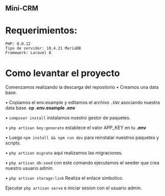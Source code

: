 ## Mini-CRM

# Requerimientos:
    PHP: 8.0.12
    Tipo de servidor: 10.4.21 MariaDB
    Framework: Laravel 8

# Como levantar el proyecto 

Comenzamos realizando la descarga del repositorio
• Creamos una data base.

• Copiamos el env.example y editamos el archivo `.ENV` asociando nuestra data base.
    **cp .env.example .env**

• `composer install` instalamos nuestro gestor de paquetes.

• `php artisan key:generate` establece el valor APP_KEY en tu **.env**

• Luego  `npm install && npm run dev` para reinstalar nuestros paquetes y scripts.

• `php artisan migrate` aquí realizamos las migraciones.

• `php artisan db:seed` con este comando ejecutamos el seeder que crea nuestro usuario admin.

• `php artisan storage:link` Realiza el enlace simbolico.

Ejecutar `php artisan serve` e iniciar sesion con el usuario admin.




